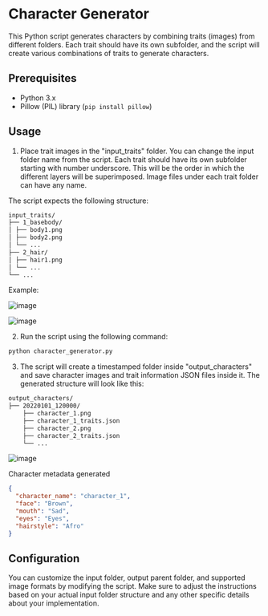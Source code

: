 # Character Generator

This Python script generates characters by combining traits (images) from different folders. Each trait should have its own subfolder, and the script will create various combinations of traits to generate characters.

## Prerequisites

- Python 3.x
- Pillow (PIL) library (`pip install pillow`)

## Usage

1. Place trait images in the "input_traits" folder. You can change the input folder name from the script. Each trait should have its own subfolder starting with number underscore. This will be the order in which the different layers will be superimposed. Image files under each trait folder can have any name. 

The script expects the following structure:

```bash
input_traits/
├── 1_basebody/
│ ├── body1.png
│ ├── body2.png
│ └── ...
├── 2_hair/
│ ├── hair1.png
│ └── ...
└── ...
```

Example: 

![image](https://github.com/skillersharan/Character-Generator/assets/7269794/2edbc6c6-c510-4a84-a218-7a0f389cdda6)

![image](https://github.com/skillersharan/Character-Generator/assets/7269794/df9b1aa9-caf4-4a14-9488-48331727c353)


2. Run the script using the following command:

```bash
python character_generator.py
```

3. The script will create a timestamped folder inside "output_characters" and save character images and trait information JSON files inside it. The generated structure will look like this:
```bash
output_characters/
├── 20220101_120000/
    ├── character_1.png
    ├── character_1_traits.json
    ├── character_2.png
    ├── character_2_traits.json
    └── ...
```
![image](https://github.com/skillersharan/Character-Generator/assets/7269794/6c1574e1-b462-47ad-852e-04970d8d7789)

Character metadata generated
```JSON
{
  "character_name": "character_1",
  "face": "Brown",
  "mouth": "Sad",
  "eyes": "Eyes",
  "hairstyle": "Afro"
}
```

## Configuration
You can customize the input folder, output parent folder, and supported image formats by modifying the script. 
Make sure to adjust the instructions based on your actual input folder structure and any other specific details about your implementation.

